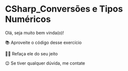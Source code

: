 # CSharp_Conversões e Tipos Numéricos

Olá, seja muito bem vinda(o)!

📚 Aproveite o código desse exercício

👩‍💻 Refaça ele do seu jeito

😉 Se tiver qualquer dúvida, me contate
